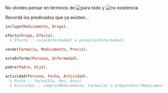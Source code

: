 No olvides pensar en términos de ![para todo](https://upload.wikimedia.org/math/d/4/d/d4d49bead125261b226eaa867bd016ce.png) y ![no existencia](https://upload.wikimedia.org/math/4/9/a/49a86fd4f4200bd9e1ac5761d27f6880.png)

Recordá los predicados que ya existen...

```prolog
incluye(Medicamento, Droga).

efecto(Droga, Efecto). 
  % Efecto :: cura(Enfermedad) o potencia(Enfermedad).

vende(Farmacia, Medicamento, Precio).

estaEnfermo(Persona, Enfermedad).

padre(Padre, Hijo).

actividad(Persona, Fecha, Actividad).
  % Fecha :: fecha(Dia, Mes, Anio).
  % Actividad :: compro(Medicamento, Farmacia) o preguntoPor(Medicamento, Farmacia)
```